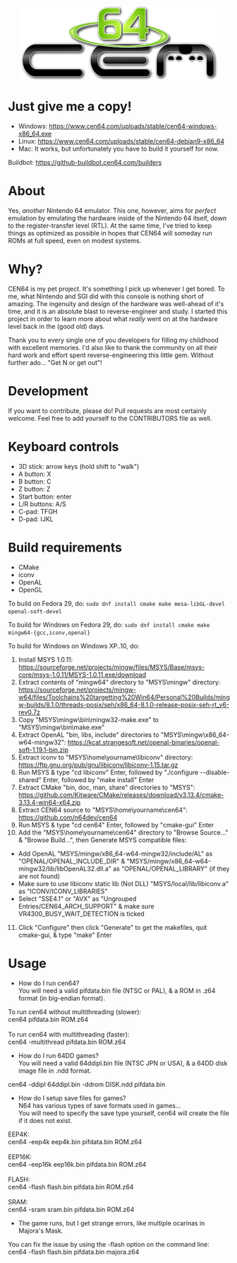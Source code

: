<p align="center">
  <img src="/assets/logo.png" />
</p>

# Just give me a copy!
* Windows: https://www.cen64.com/uploads/stable/cen64-windows-x86_64.exe
* Linux: https://www.cen64.com/uploads/stable/cen64-debian9-x86_64
* Mac: It works, but unfortunately you have to build it yourself for now.

Buildbot: https://github-buildbot.cen64.com/builders

# About

Yes, _another_ Nintendo 64 emulator. This one, however, aims for _perfect_
emulation by emulating the hardware inside of the Nintendo 64 itself, down
to the register-transfer level (RTL). At the same time, I've tried to keep
things as optimized as possible in hopes that CEN64 will someday run ROMs at
full speed, even on modest systems.

# Why?

CEN64 is my pet project. It's something I pick up whenever I get bored. To me,
what Nintendo and SGI did with this console is nothing short of amazing. The
ingenuity and design of the hardware was well-ahead of it's time, and it is
an absolute blast to reverse-engineer and study. I started this project in
order to learn more about what _really_ went on at the hardware level back in
the (good old) days.

Thank you to every single one of you developers for filling my childhood
with excellent memories. I'd also like to thank the community on all their
hard work and effort spent reverse-engineering this little gem. Without
further ado... "Get N or get out"!

# Development

If you want to contribute, please do! Pull requests are most certainly
welcome. Feel free to add yourself to the CONTRIBUTORS file as well.

# Keyboard controls

* 3D stick:       arrow keys (hold shift to "walk")
* A button:       X
* B button:       C
* Z button:       Z
* Start button:   enter
* L/R buttons:    A/S
* C-pad:          TFGH
* D-pad:          IJKL

# Build requirements

* CMake
* iconv
* OpenAL
* OpenGL

To build on Fedora 29, do: `sudo dnf install cmake make mesa-libGL-devel openal-soft-devel`

To build for Windows on Fedora 29, do: `sudo dnf install cmake make mingw64-{gcc,iconv,openal}`

To build for Windows on Windows XP..10, do:
1. Install MSYS 1.0.11: https://sourceforge.net/projects/mingw/files/MSYS/Base/msys-core/msys-1.0.11/MSYS-1.0.11.exe/download
2. Extract contents of "mingw64" directory to "MSYS\mingw" directory: https://sourceforge.net/projects/mingw-w64/files/Toolchains%20targetting%20Win64/Personal%20Builds/mingw-builds/8.1.0/threads-posix/seh/x86_64-8.1.0-release-posix-seh-rt_v6-rev0.7z
3. Copy "MSYS\mingw\bin\mingw32-make.exe" to "MSYS\mingw\bin\make.exe"
4. Extract OpenAL "bin, libs, include" directories to "MSYS\mingw\x86_64-w64-mingw32\": https://kcat.strangesoft.net/openal-binaries/openal-soft-1.19.1-bin.zip
5. Extract iconv to "MSYS\home\yourname\libiconv" directory: https://ftp.gnu.org/pub/gnu/libiconv/libiconv-1.15.tar.gz
6. Run MSYS & type "cd libiconv" Enter, followed by "./configure --disable-shared" Enter, followed by "make install" Enter
7. Extract CMake "bin, doc, man, share" directories to "MSYS\": https://github.com/Kitware/CMake/releases/download/v3.13.4/cmake-3.13.4-win64-x64.zip
8. Extract CEN64 source to "MSYS\home\yourname\cen64": https://github.com/n64dev/cen64
9. Run MSYS & type "cd cen64" Enter, followed by "cmake-gui" Enter
10. Add the "MSYS\home\yourname\cen64" directory to "Browse Source..." & "Browse Build...", then Generate MSYS compatible files:
* Add OpenAL "MSYS/mingw/x86_64-w64-mingw32/include/AL" as "OPENAL/OPENAL_INCLUDE_DIR" & "MSYS/mingw/x86_64-w64-mingw32/lib/libOpenAL32.dll.a" as "OPENAL/OPENAL_LIBRARY" (if they are not found)
* Make sure to use libiconv static lib (Not DLL) "MSYS/local/lib/libiconv.a" as "ICONV/ICONV_LIBRARIES"
* Select "SSE4.1" or "AVX" as "Ungrouped Entries/CEN64_ARCH_SUPPORT" & make sure VR4300_BUSY_WAIT_DETECTION is ticked
11. Click "Configure" then click "Generate" to get the makefiles, quit cmake-gui, & type "make" Enter

# Usage

* How do I run cen64?<br />
You will need a valid pifdata.bin file (NTSC or PAL), & a ROM in .z64 format (in big-endian format).<br />

To run cen64 without multithreading (slower):<br />
cen64 pifdata.bin ROM.z64<br />
<br />
To run cen64 with multithreading (faster):<br />
cen64 -multithread pifdata.bin ROM.z64<br />

* How do I run 64DD games?<br />
You will need a valid 64ddipl.bin file (NTSC JPN or USA), & a 64DD disk image file in .ndd format.<br />

cen64 -ddipl 64ddipl.bin -ddrom DISK.ndd pifdata.bin<br />

* How do I setup save files for games?<br />
N64 has various types of save formats used in games...<br />
You will need to specify the save type yourself, cen64 will create the file if it does not exist.<br />

EEP4K:<br />
cen64 -eep4k eep4k.bin pifdata.bin ROM.z64<br />
<br />
EEP16K:<br />
cen64 -eep16k eep16k.bin pifdata.bin ROM.z64<br />
<br />
FLASH:<br />
cen64 -flash flash.bin pifdata.bin ROM.z64<br />
<br />
SRAM:<br />
cen64 -sram sram.bin pifdata.bin ROM.z64<br />

* The game runs, but I get strange errors, like multiple ocarinas in Majora's Mask.<br />

You can fix the issue by using the -flash option on the command line:<br />
cen64 -flash flash.bin pifdata.bin majora.z64
